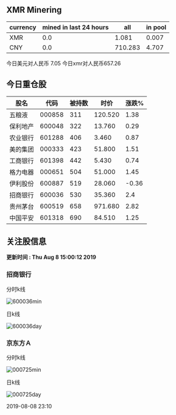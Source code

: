 ## XMR Minering

|currency|mined in last 24 hours|all|in pool|
|---|---|---|---|
|XMR|0.0|1.081|0.007|
|CNY|0.0|710.283|4.707|

今日美元对人民币 7.05	今日xmr对人民币657.26


## 今日重仓股 

|股名|代码|被持数|时价|涨跌%|
|---|---|---|---|---|
|五粮液|000858|311|120.520|1.38|
|保利地产|600048|322|13.760|0.29|
|农业银行|601288|406|3.460|0.87|
|美的集团|000333|423|51.800|1.51|
|工商银行|601398|442|5.430|0.74|
|格力电器|000651|504|51.000|1.45|
|伊利股份|600887|519|28.060|-0.36|
|招商银行|600036|530|35.360|2.4|
|贵州茅台|600519|658|971.680|2.82|
|中国平安|601318|690|84.510|1.25|

## 关注股信息
**更新时间 : Thu Aug  8 15:00:12 2019**
### 招商银行 
分时k线

![600036min](http://image.sinajs.cn/newchart/min/n/sh600036.gif)

日k线

![600036day](http://image.sinajs.cn/newchart/daily/n/sh600036.gif)

### 京东方Ａ 
分时k线

![000725min](http://image.sinajs.cn/newchart/min/n/sz000725.gif)

日k线

![000725day](http://image.sinajs.cn/newchart/daily/n/sz000725.gif)

2019-08-08 23:10